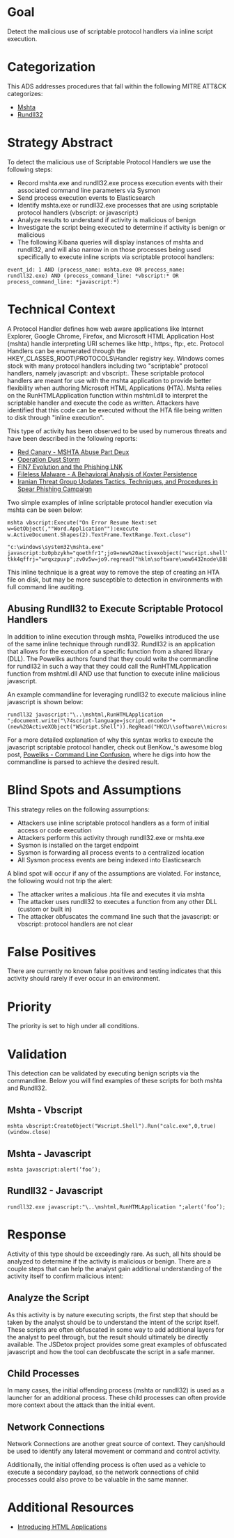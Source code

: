 # Goal

Detect the malicious use of scriptable protocol handlers via inline script execution.

# Categorization

This ADS addresses procedures that fall within the following MITRE ATT&CK categorizes:

* [Mshta](https://attack.mitre.org/techniques/T1170/)
* [Rundll32](https://attack.mitre.org/techniques/T1085/)

# Strategy Abstract

To detect the malicious use of Scriptable Protocol Handlers we use the following steps:

* Record mshta.exe and rundll32.exe process execution events with their associated command line parameters via Sysmon
* Send process execution events to Elasticsearch
* Identify mshta.exe or rundll32.exe processes that are using scriptable protocol handlers (vbscript: or javascript:)
* Analyze results to understand if activity is malicious of benign
* Investigate the script being executed to determine if activity is benign or malicious
* The following Kibana queries will display instances of mshta and rundll32, and will also narrow in on those processes being used specifically to execute inline scripts via scriptable protocol handlers:

```
event_id: 1 AND (process_name: mshta.exe OR process_name: rundll32.exe) AND (process_command_line: *vbscript:* OR process_command_line: *javascript:*)
```

# Technical Context

A Protocol Handler defines how web aware applications like Internet Explorer, Google Chrome, Firefox, and Microsoft HTML Application Host (mshta) handle interpreting URI schemes like http:, https:, ftp:, etc. Protocol Handlers can be enumerated through the HKEY_CLASSES_ROOT\PROTOCOLS\Handler registry key. Windows comes stock with many protocol handlers including two "scriptable" protocol handlers, namely javascript: and vbscript:. These scriptable protocol handlers are meant for use with the mshta application to provide better flexibility when authoring Microsoft HTML Applications (HTA). Mshta relies on the RunHTMLApplication function within mshtml.dll to interpret the scriptable handler and execute the code as written. Attackers have identified that this code can be executed without the HTA file being written to disk through "inline execution".

This type of activity has been observed to be used by numerous threats and have been described in the following reports:

* [Red Canary - MSHTA Abuse Part Deux](https://redcanary.com/blog/microsoft-html-application-hta-abuse-part-deux/)
* [Operation Dust Storm](https://www.cylance.com/content/dam/cylance/pdfs/reports/Op_Dust_Storm_Report.pdf)
* [FIN7 Evolution and the Phishing LNK](https://www.fireeye.com/blog/threat-research/2017/04/fin7-phishing-lnk.html)
* [Fileless Malware - A Behavioral Analysis of Kovter Persistence](http://blog.airbuscybersecurity.com/post/2016/03/FILELESS-MALWARE-%E2%80%93-A-BEHAVIOURAL-ANALYSIS-OF-KOVTER-PERSISTENCE)
* [Iranian Threat Group Updates Tactics, Techniques, and Procedures in Spear Phishing Campaign](https://www.fireeye.com/blog/threat-research/2018/03/iranian-threat-group-updates-ttps-in-spear-phishing-campaign.html)

Two simple examples of inline scriptable protocol handler execution via mshta can be seen below:

```
mshta vbscript:Execute("On Error Resume Next:set w=GetObject(,""Word.Application""):execute w.ActiveDocument.Shapes(2).TextFrame.TextRange.Text.close")
```

```
"c:\windows\system32\mshta.exe" javascript:bz0pbzykh="qoethfr1";jo9=new%20activexobject("wscript.shell"); tkk4qffrj="wrqxzpuvp";zv0v5w=jo9.regread("hklm\software\wow6432node\88b21b0b\7f490d53");v9tjbmpoy="nwzv9xiv";eval(zv0v5w);wqfccxdq4="u";
```

This inline technique is a great way to remove the step of creating an HTA file on disk, but may be more susceptible to detection in environments with full command line auditing.

## Abusing Rundll32 to Execute Scriptable Protocol Handlers

In addition to inline execution through mshta, Poweliks introduced the use of the same inline technique through rundll32. Rundll32 is an application that allows for the execution of a specific function from a shared library (DLL). The Poweliks authors found that they could write the commandline for rundll32 in such a way that they could call the RunHTMLApplication function from mshtml.dll AND use that function to execute inline malicious javascript.

An example commandline for leveraging rundll32 to execute malicious inline javascript is shown below:

```
rundll32 javascript:"\..\mshtml,RunHTMLApplication ";document.write("\74script-language=jscript.encode>"+(new%20ActiveXObject("WScript.Shell")).RegRead("HKCU\\software\\microsoft\\windows\\currentversion\\run\\")+"\74/script>")
```

For a more detailed explanation of why this syntax works to execute the javascript scriptable protocol handler, check out BenKow_'s awesome blog post, [Poweliks - Command Line Confusion](https://thisissecurity.stormshield.com/2014/08/20/poweliks-command-line-confusion/), where he digs into how the commandline is parsed to achieve the desired result.

# Blind Spots and Assumptions

This strategy relies on the following assumptions:

* Attackers use inline scriptable protocol handlers as a form of initial access or code execution
* Attackers perform this activity through rundll32.exe or mshta.exe
* Sysmon is installed on the target endpoint
* Sysmon is forwarding all process events to a centralized location
* All Sysmon process events are being indexed into Elasticsearch

A blind spot will occur if any of the assumptions are violated. For instance, the following would not trip the alert:

* The attacker writes a malicious .hta file and executes it via mshta
* The attacker uses rundll32 to executes a function from any other DLL (custom or built in)
* The attacker obfuscates the command line such that the javascript: or vbscript: protocol handlers are not clear

# False Positives

There are currently no known false positives and testing indicates that this activity should rarely if ever occur in an environment.

# Priority

The priority is set to high under all conditions.

# Validation

This detection can be validated by executing benign scripts via the commandline. Below you will find examples of these scripts for both mshta and Rundll32.

## Mshta - Vbscript

```
mshta vbscript:CreateObject("Wscript.Shell").Run("calc.exe",0,true)(window.close)
```

## Mshta - Javascript

```
mshta javascript:alert(‘foo’);
```

## Rundll32 - Javascript

```
rundll32.exe javascript:"\..\mshtml,RunHTMLApplication ";alert(‘foo’);
```

# Response

Activity of this type should be exceedingly rare. As such, all hits should be analyzed to determine if the activity is malicious or benign. There are a couple steps that can help the analyst gain additional understanding of the activity itself to confirm malicious intent:

## Analyze the Script

As this activity is by nature executing scripts, the first step that should be taken by the analyst should be to understand the intent of the script itself. These scripts are often obfuscated in some way to add additional layers for the analyst to peel through, but the result should ultimately be directly available. The JSDetox project provides some great examples of obfuscated javascript and how the tool can deobfuscate the script in a safe manner.

## Child Processes

In many cases, the initial offending process (mshta or rundll32) is used as a launcher for an additional process. These child processes can often provide more context about the attack than the initial event.

## Network Connections

Network Connections are another great source of context. They can/should be used to identify any lateral movement or command and control activity.

Additionally, the initial offending process is often used as a vehicle to execute a secondary payload, so the network connections of child processes could also prove to be valuable in the same manner.


# Additional Resources

* [Introducing HTML Applications](https://msdn.microsoft.com/en-us/library/ms536496%28v=vs.85%29.aspx?f=255&MSPPError=-2147217396#Compatibility)